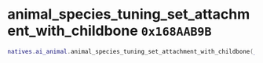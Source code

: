 # animal_species_tuning_set_attachment_with_childbone `0x168AAB9B`

```lua
natives.ai_animal.animal_species_tuning_set_attachment_with_childbone(_unk0 --[[ integer ]], _unk1 --[[ integer ]], _unk2 --[[ integer ]], _unk3 --[[ integer ]])
```